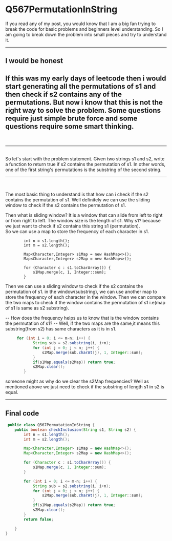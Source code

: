# Q567PermutationInString

If you read any of my post, you would know that I am a big fan trying to break the code for basic problems and beginners level understanding.
So I am going to break down the problem into small pieces and try to understand it.

--- 
I would be honest
---
If this was my early days of leetcode then i would start generating all the permutations of s1 and then check if s2 contains any of the permutations.
But now i know that this is not the right way to solve the problem.
Some questions require just simple brute force and some questions require some smart thinking.
---
<br><hr><br>
So let's start with the problem statement.
Given two strings s1 and s2, write a function to return true if s2 contains the permutation of s1. In other words, one of the first string's permutations is the substring of the second string.
<br><hr><br>

The most basic thing to understand is that how can i check if the s2 contains the permutation of s1.
Well definitely we can use the sliding window to check if the s2 contains the permutation of s1.

<bold>Then what is sliding window?</bold> It is a window that can slide from left to right or from right to left.
The window size is the length of s1. Why s1? because we just want to check if s2 contains this string s1 (permutation).
<br>
So we can use a map to store the frequency of each character in s1.

```shell
        int n = s1.length();
        int m = s2.length();
        
        Map<Character,Integer> s1Map = new HashMap<>();
        Map<Character,Integer> s2Map = new HashMap<>();
        
        for (Character c : s1.toCharArray()) {
            s1Map.merge(c, 1, Integer::sum);
        }
```

Then we can use a sliding window to check if the s2 contains the permutation of s1.
in the window(substring), we can use another map to store the frequency of each character in the window. 
Then we can compare the two maps to check if the window contains the permutation of s1 i.e(map of s1 is same as s2 substring).

-- How does the frequency helps us to know that is the window contains the permutation of s1?
-- Well, if the two maps are the same,it means this substring(from s2) has same characters as it is in s1.

```java
     for (int i = 0; i <= m-n; i++) {
            String sub = s2.substring(i, i+n);
            for (int j = 0; j < n; j++) {
                s2Map.merge(sub.charAt(j), 1, Integer::sum);
            }
            if(s1Map.equals(s2Map)) return true;
            s2Map.clear();
        }
```

someone might as why do we clear the s2Map frequencies?
Well as mentioned above we just need to check if the substring of length s1 in s2 is equal.

---
Final code
---

```java
 public class Q567PermutationInString {
    public boolean checkInclusion(String s1, String s2) {
        int n = s1.length();
        int m = s2.length();

        Map<Character,Integer> s1Map = new HashMap<>();
        Map<Character,Integer> s2Map = new HashMap<>();

        for (Character c : s1.toCharArray()) {
            s1Map.merge(c, 1, Integer::sum);
        }

        for (int i = 0; i <= m-n; i++) {
            String sub = s2.substring(i, i+n);
            for (int j = 0; j < n; j++) {
                s2Map.merge(sub.charAt(j), 1, Integer::sum);
            }
            if(s1Map.equals(s2Map)) return true;
            s2Map.clear();
        }
        return false;

    }
}
```